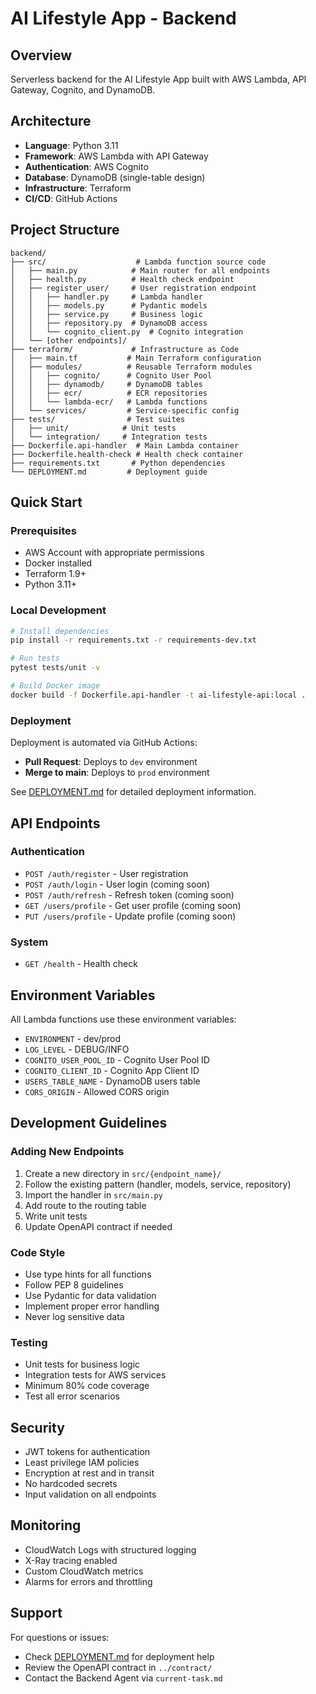 # AI Lifestyle App - Backend

## Overview
Serverless backend for the AI Lifestyle App built with AWS Lambda, API Gateway, Cognito, and DynamoDB.

## Architecture
- **Language**: Python 3.11
- **Framework**: AWS Lambda with API Gateway
- **Authentication**: AWS Cognito
- **Database**: DynamoDB (single-table design)
- **Infrastructure**: Terraform
- **CI/CD**: GitHub Actions

## Project Structure
```
backend/
├── src/                    # Lambda function source code
│   ├── main.py            # Main router for all endpoints
│   ├── health.py          # Health check endpoint
│   ├── register_user/     # User registration endpoint
│   │   ├── handler.py     # Lambda handler
│   │   ├── models.py      # Pydantic models
│   │   ├── service.py     # Business logic
│   │   ├── repository.py  # DynamoDB access
│   │   └── cognito_client.py  # Cognito integration
│   └── [other endpoints]/
├── terraform/             # Infrastructure as Code
│   ├── main.tf           # Main Terraform configuration
│   ├── modules/          # Reusable Terraform modules
│   │   ├── cognito/      # Cognito User Pool
│   │   ├── dynamodb/     # DynamoDB tables
│   │   ├── ecr/          # ECR repositories
│   │   └── lambda-ecr/   # Lambda functions
│   └── services/         # Service-specific config
├── tests/                # Test suites
│   ├── unit/            # Unit tests
│   └── integration/     # Integration tests
├── Dockerfile.api-handler  # Main Lambda container
├── Dockerfile.health-check # Health check container
├── requirements.txt       # Python dependencies
└── DEPLOYMENT.md         # Deployment guide
```

## Quick Start

### Prerequisites
- AWS Account with appropriate permissions
- Docker installed
- Terraform 1.9+
- Python 3.11+

### Local Development
```bash
# Install dependencies
pip install -r requirements.txt -r requirements-dev.txt

# Run tests
pytest tests/unit -v

# Build Docker image
docker build -f Dockerfile.api-handler -t ai-lifestyle-api:local .
```

### Deployment
Deployment is automated via GitHub Actions:
- **Pull Request**: Deploys to `dev` environment
- **Merge to main**: Deploys to `prod` environment

See [DEPLOYMENT.md](./DEPLOYMENT.md) for detailed deployment information.

## API Endpoints

### Authentication
- `POST /auth/register` - User registration
- `POST /auth/login` - User login (coming soon)
- `POST /auth/refresh` - Refresh token (coming soon)
- `GET /users/profile` - Get user profile (coming soon)
- `PUT /users/profile` - Update profile (coming soon)

### System
- `GET /health` - Health check

## Environment Variables
All Lambda functions use these environment variables:
- `ENVIRONMENT` - dev/prod
- `LOG_LEVEL` - DEBUG/INFO
- `COGNITO_USER_POOL_ID` - Cognito User Pool ID
- `COGNITO_CLIENT_ID` - Cognito App Client ID
- `USERS_TABLE_NAME` - DynamoDB users table
- `CORS_ORIGIN` - Allowed CORS origin

## Development Guidelines

### Adding New Endpoints
1. Create a new directory in `src/{endpoint_name}/`
2. Follow the existing pattern (handler, models, service, repository)
3. Import the handler in `src/main.py`
4. Add route to the routing table
5. Write unit tests
6. Update OpenAPI contract if needed

### Code Style
- Use type hints for all functions
- Follow PEP 8 guidelines
- Use Pydantic for data validation
- Implement proper error handling
- Never log sensitive data

### Testing
- Unit tests for business logic
- Integration tests for AWS services
- Minimum 80% code coverage
- Test all error scenarios

## Security
- JWT tokens for authentication
- Least privilege IAM policies
- Encryption at rest and in transit
- No hardcoded secrets
- Input validation on all endpoints

## Monitoring
- CloudWatch Logs with structured logging
- X-Ray tracing enabled
- Custom CloudWatch metrics
- Alarms for errors and throttling

## Support
For questions or issues:
- Check [DEPLOYMENT.md](./DEPLOYMENT.md) for deployment help
- Review the OpenAPI contract in `../contract/`
- Contact the Backend Agent via `current-task.md`

